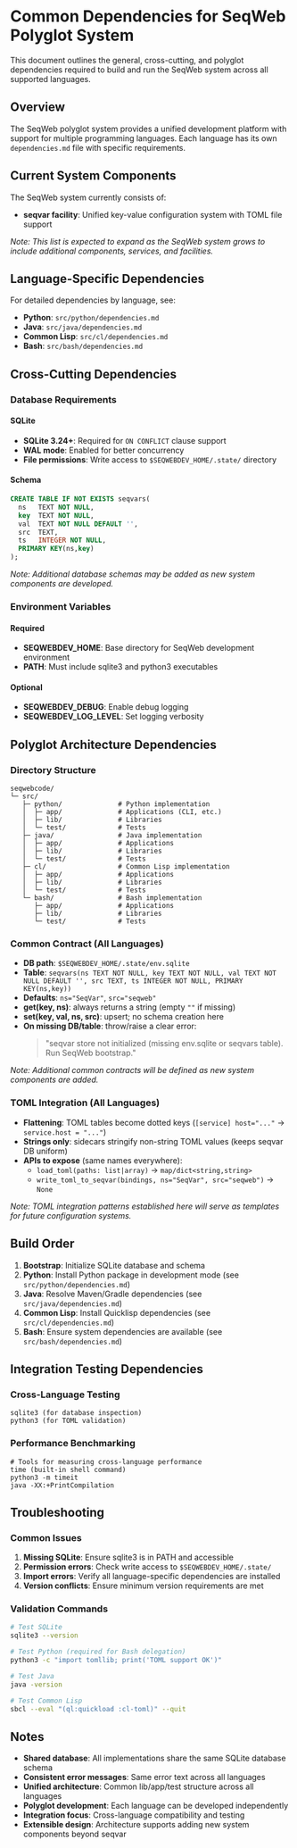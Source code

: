 # Common Dependencies for SeqWeb Polyglot System

This document outlines the general, cross-cutting, and polyglot dependencies required to build and run the SeqWeb system across all supported languages.

## Overview

The SeqWeb polyglot system provides a unified development platform with support for multiple programming languages. Each language has its own `dependencies.md` file with specific requirements.

## Current System Components

The SeqWeb system currently consists of:

- **seqvar facility**: Unified key-value configuration system with TOML file support

*Note: This list is expected to expand as the SeqWeb system grows to include additional components, services, and facilities.*

## Language-Specific Dependencies

For detailed dependencies by language, see:
- **Python**: `src/python/dependencies.md`
- **Java**: `src/java/dependencies.md`
- **Common Lisp**: `src/cl/dependencies.md`
- **Bash**: `src/bash/dependencies.md`

## Cross-Cutting Dependencies

### Database Requirements

#### SQLite
- **SQLite 3.24+**: Required for `ON CONFLICT` clause support
- **WAL mode**: Enabled for better concurrency
- **File permissions**: Write access to `$SEQWEBDEV_HOME/.state/` directory

#### Schema
```sql
CREATE TABLE IF NOT EXISTS seqvars(
  ns   TEXT NOT NULL,
  key  TEXT NOT NULL,
  val  TEXT NOT NULL DEFAULT '',
  src  TEXT,
  ts   INTEGER NOT NULL,
  PRIMARY KEY(ns,key)
);
```

*Note: Additional database schemas may be added as new system components are developed.*

### Environment Variables

#### Required
- **SEQWEBDEV_HOME**: Base directory for SeqWeb development environment
- **PATH**: Must include sqlite3 and python3 executables

#### Optional
- **SEQWEBDEV_DEBUG**: Enable debug logging
- **SEQWEBDEV_LOG_LEVEL**: Set logging verbosity

## Polyglot Architecture Dependencies

### Directory Structure
```
seqwebcode/
└─ src/
   ├─ python/              # Python implementation
   │  ├─ app/              # Applications (CLI, etc.)
   │  ├─ lib/              # Libraries
   │  └─ test/             # Tests
   ├─ java/                # Java implementation
   │  ├─ app/              # Applications
   │  ├─ lib/              # Libraries
   │  └─ test/             # Tests
   ├─ cl/                  # Common Lisp implementation
   │  ├─ app/              # Applications
   │  ├─ lib/              # Libraries
   │  └─ test/             # Tests
   └─ bash/                # Bash implementation
      ├─ app/              # Applications
      ├─ lib/              # Libraries
      └─ test/             # Tests
```

### Common Contract (All Languages)
- **DB path**: `$SEQWEBDEV_HOME/.state/env.sqlite`
- **Table**: `seqvars(ns TEXT NOT NULL, key TEXT NOT NULL, val TEXT NOT NULL DEFAULT '', src TEXT, ts INTEGER NOT NULL, PRIMARY KEY(ns,key))`
- **Defaults**: `ns="SeqVar"`, `src="seqweb"`
- **get(key, ns)**: always returns a string (empty `""` if missing)
- **set(key, val, ns, src)**: upsert; no schema creation here
- **On missing DB/table**: throw/raise a clear error:
  > "seqvar store not initialized (missing env.sqlite or seqvars table). Run SeqWeb bootstrap."

*Note: Additional common contracts will be defined as new system components are added.*

### TOML Integration (All Languages)
- **Flattening**: TOML tables become dotted keys (`[service] host="..."` → `service.host = "..."`)
- **Strings only**: sidecars stringify non-string TOML values (keeps seqvar DB uniform)
- **APIs to expose** (same names everywhere):
  - `load_toml(paths: list|array)` → `map/dict<string,string>`
  - `write_toml_to_seqvar(bindings, ns="SeqVar", src="seqweb")` → `None`

*Note: TOML integration patterns established here will serve as templates for future configuration systems.*

## Build Order

1. **Bootstrap**: Initialize SQLite database and schema
2. **Python**: Install Python package in development mode (see `src/python/dependencies.md`)
3. **Java**: Resolve Maven/Gradle dependencies (see `src/java/dependencies.md`)
4. **Common Lisp**: Install Quicklisp dependencies (see `src/cl/dependencies.md`)
5. **Bash**: Ensure system dependencies are available (see `src/bash/dependencies.md`)

## Integration Testing Dependencies

### Cross-Language Testing
```
sqlite3 (for database inspection)
python3 (for TOML validation)
```

### Performance Benchmarking
```
# Tools for measuring cross-language performance
time (built-in shell command)
python3 -m timeit
java -XX:+PrintCompilation
```

## Troubleshooting

### Common Issues
1. **Missing SQLite**: Ensure sqlite3 is in PATH and accessible
2. **Permission errors**: Check write access to `$SEQWEBDEV_HOME/.state/`
3. **Import errors**: Verify all language-specific dependencies are installed
4. **Version conflicts**: Ensure minimum version requirements are met

### Validation Commands
```bash
# Test SQLite
sqlite3 --version

# Test Python (required for Bash delegation)
python3 -c "import tomllib; print('TOML support OK')"

# Test Java
java -version

# Test Common Lisp
sbcl --eval "(ql:quickload :cl-toml)" --quit
```

## Notes

- **Shared database**: All implementations share the same SQLite database schema
- **Consistent error messages**: Same error text across all languages
- **Unified architecture**: Common lib/app/test structure across all languages
- **Polyglot development**: Each language can be developed independently
- **Integration focus**: Cross-language compatibility and testing
- **Extensible design**: Architecture supports adding new system components beyond seqvar
